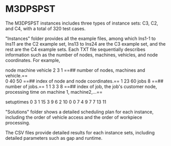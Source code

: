 # M3DPSPST
The M3DPSPST instances includes three types of instance sets: C3, C2, and C4, with a total of 320 test cases. 

"Instances" folder provides all the example files, among which Ins1-1 to Ins11 are the C2 example set, Ins13 to Ins24 are the C3 example set, and the rest are the C4 example sets. Each TXT file sequentially describes information such as the number of nodes, machines, vehicles, and node coordinates. For example, 

node	machine	vehicle
2	3	1		==## number of nodes, machines and vehicle.==			
0	40	50     	       ==## index of node and node coordinates.==
1	23	60
jobs
8			         ==## number of jobs.==
1	1	3	3	8  ==## index of job, the job's customer node, processing time on machine 1, machine2,...==

setuptimes
0	3	1	15	3	9	6	2	10
0	0	7	4	9	7	7	13	11

"Solutions" folder shows a detailed scheduling plan for each instance, including the order of vehicle access and the order of workpiece processing.

The CSV files provide detailed results for each instance sets, including detailed parameters such as gap and runtime.
